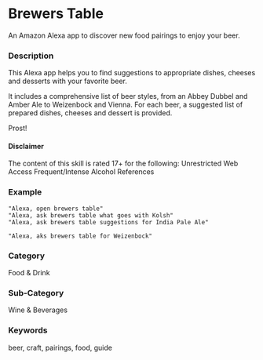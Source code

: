 # Brewers Table
An Amazon Alexa app to discover new food pairings to enjoy your beer.

### Description
This Alexa app helps you to find suggestions to appropriate dishes, cheeses and desserts with your favorite beer.

It includes a comprehensive list of beer styles, from an Abbey Dubbel and Amber Ale to Weizenbock and Vienna. For each beer, a suggested list of prepared dishes, cheeses and dessert is provided.

Prost!

#### Disclaimer
The content of this skill is rated 17+ for the following:
Unrestricted Web Access
Frequent/Intense Alcohol References

### Example
```
"Alexa, open brewers table"
"Alexa, ask brewers table what goes with Kolsh"
"Alexa, ask brewers table suggestions for India Pale Ale"

"Alexa, aks brewers table for Weizenbock"
 ```

### Category
Food & Drink

### Sub-Category
Wine & Beverages

### Keywords
beer, craft, pairings, food, guide
